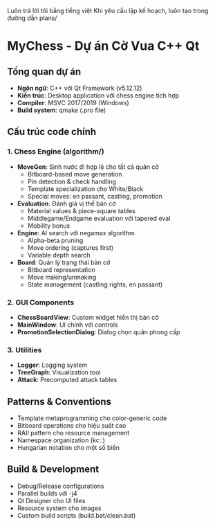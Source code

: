 Luôn trả lời tôi bằng tiếng việt
Khi yêu cầu lập kế hoạch, luôn tạo trong đường dẫn plans/

# MyChess - Dự án Cờ Vua C++ Qt

## Tổng quan dự án
- **Ngôn ngữ**: C++ với Qt Framework (v5.12.12)
- **Kiến trúc**: Desktop application với chess engine tích hợp
- **Compiler**: MSVC 2017/2019 (Windows)
- **Build system**: qmake (.pro file)

## Cấu trúc code chính

### 1. Chess Engine (algorithm/)
- **MoveGen**: Sinh nước đi hợp lệ cho tất cả quân cờ
  - Bitboard-based move generation
  - Pin detection & check handling  
  - Template specialization cho White/Black
  - Special moves: en passant, castling, promotion
- **Evaluation**: Đánh giá vị thế bàn cờ
  - Material values & piece-square tables
  - Middlegame/Endgame evaluation với tapered eval
  - Mobility bonus
- **Engine**: AI search với negamax algorithm
  - Alpha-beta pruning
  - Move ordering (captures first)
  - Variable depth search
- **Board**: Quản lý trạng thái bàn cờ
  - Bitboard representation
  - Move making/unmaking
  - State management (castling rights, en passant)

### 2. GUI Components  
- **ChessBoardView**: Custom widget hiển thị bàn cờ
- **MainWindow**: UI chính với controls
- **PromotionSelectionDialog**: Dialog chọn quân phong cấp

### 3. Utilities
- **Logger**: Logging system
- **TreeGraph**: Visualization tool
- **Attack**: Precomputed attack tables

## Patterns & Conventions
- Template metaprogramming cho color-generic code
- Bitboard operations cho hiệu suất cao
- RAII pattern cho resource management
- Namespace organization (kc::)
- Hungarian notation cho một số biến

## Build & Development
- Debug/Release configurations
- Parallel builds với -j4
- Qt Designer cho UI files
- Resource system cho images
- Custom build scripts (build.bat/clean.bat)
